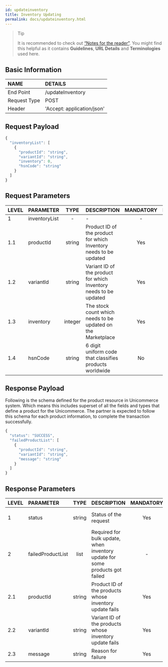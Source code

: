 ```yaml
---
id: updateinventory
title: Inventory Updating
permalink: docs/updateinventory.html
---
```


>Tip
>
>It is recommended to check out [“Notes for the reader”](/docs/notes-for-reader.html). You might find this helpful as it contains **Guidelines**, **URL Details** and **Terminologies** used here.


## Basic Information

| NAME             | DETAILS                                                                 | 
| :----------------| :---------------------------------------------------------------------  | 
| End Point                                         | /updateInventory                                         | 
| Request Type                                      | POST                                                     | 
| Header                                            | 'Accept: application/json'                                | 


## Request Payload

```js
{
  "inventoryList": [
    {
      "productId": "string",
      "variantId": "string",
      "inventory": 0,
      "hsnCode": "string"
    }
  ]
}
```

## Request Parameters
| LEVEL       | PARAMETER            | TYPE   | DESCRIPTION                                                                     | MANDATORY | NOTES                                                                 |
|:-------------|:----------------------|:--------:|:-----------------------------------------|:-----------:|:------------------------| 
| 1     | inventoryList | -       | -                                                                 | -         | -     | 
| 1.1   | productId     | string  | Product ID of the product for which Inventory needs to be updated | Yes       | -     | 
| 1.2   | variantId     | string  | Variant ID of the product for which Inventory needs to be updated | Yes       | -     | 
| 1.3   | inventory     | integer | The stock count which needs to be updated on the Marketplace      | Yes       | -     | 
| 1.4   | hsnCode       | string  | 6 digit uniform code that classifies products worldwide           | No        | -     |  



## Response Payload

Following is the schema defined for the product resource in Unicommerce system. Which means this includes superset of all the fields and types that define a product for the Unicommerce. The partner is expected to follow this schema for each product information, to complete the transaction successfully.

```js
{
  "status": "SUCCESS",
  "failedProductList": [
    {
      "productId": "string",
      "variantId": "string",
      "message": "string"
    }
  ]
}
```

## Response Parameters

| LEVEL | PARAMETER         | TYPE   | DESCRIPTION                                                                  | MANDATORY  | NOTES                                       | 
|:------|:------------------|:------:|:-----------------------------------------------------------------------------|:----------:|:--------------------------------------------| 
| 1     | status            | string | Status of the request                                                        | Yes        | Allowable: SUCCESS, FAILED, PARTIAL_SUCCESS | 
| 2     | failedProductList | list   | Required for bulk update, when inventory update for some products got failed | -          | -                                           | 
| 2.1   | productId         | string | Product ID of the products whose inventory update fails                      | Yes        | Eg: 54353                                   | 
| 2.2   | variantId         | string | Variant ID of the products whose inventory update fails                      | Yes        | Eg: 54353-2                                 | 
| 2.3   | message           | string | Reason for failure                                                           | Yes        | Eg: Mismatch                                | 
 



